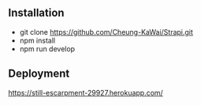 ## Installation

- git clone https://github.com/Cheung-KaWai/Strapi.git
- npm install
- npm run develop

## Deployment

https://still-escarpment-29927.herokuapp.com/
